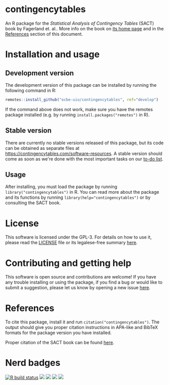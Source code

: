<!-- TODO: uncomment just before GitHub publication to trigger Zenodo DOIs
[![DOI](https://zenodo.org/badge/293482399.svg)](https://zenodo.org/badge/latestdoi/293482399) -->

# contingencytables

An R package for the _Statistical Analysis of Contingency Tables_ (SACT) book by Fagerland et. al.. More info on the book on [its home page](https://contingencytables.com/) and in the [References](#references) section of this document.

# Installation and usage

## Development version

The development version of this package can be installed by running the following command in R:

```r
remotes::install_github("ocbe-uio/contingencytables", ref="develop")
```

If the command above does not work, make sure you have the remotes package installed (e.g. by running `install.packages("remotes")` in R).

## Stable version

There are currently no stable versions released of this package, but its code can be obtained as separate files at https://contingencytables.com/software-resources. A stable version should come as soon as we're done with the most important tasks on our [to-do list](TODO.md).

## Usage

After installing, you must load the package by running `library("contingencytables")` in R. You can read more about the package and its functions by running `library(help="contingencytables")` or by consulting the SACT book.

# License

This software is licensed under the GPL-3. For details on how to use it, please read the [LICENSE](LICENSE) file or its legalese-free summary [here](https://tldrlegal.com/license/gnu-general-public-license-v3-(gpl-3)).

# Contributing and getting help

This software is open source and contributions are welcome! If you have any trouble installing or using the package, if you find a bug or would like to submit a suggestion, please let us know by opening a new issue [here](https://github.com/ocbe-uio/contingencytables/issues).

# References

To cite this package, install it and run `citation("contingencytables")`. The output should give you proper citation instructions in APA-like and BibTeX formats for the package version you have installed.

Proper citation of the SACT book can be found [here](https://contingencytables.com/how-to-cite).

# Nerd badges

[![R build status](https://github.com/ocbe-uio/contingencytables/workflows/R-CMD-check/badge.svg)](https://github.com/ocbe-uio/contingencytables/actions)
[![](https://img.shields.io/badge/lifecycle-experimental-orange.svg)](https://lifecycle.r-lib.org/articles/stages.html#experimental)
[![](https://img.shields.io/github/last-commit/ocbe-uio/contingencytables.svg)](https://github.com/ocbe-uio/contingencytables/commits/develop)
[![](https://img.shields.io/github/languages/code-size/ocbe-uio/contingencytables.svg)](https://github.com/ocbe-uio/contingencytables)
[![](https://codecov.io/gh/ocbe-uio/contingencytables/branch/develop/graph/badge.svg)](https://codecov.io/gh/ocbe-uio/contingencytables)
